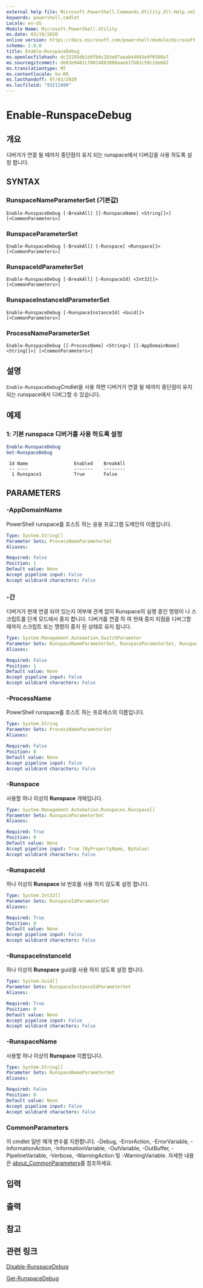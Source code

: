 ```yaml
---
external help file: Microsoft.PowerShell.Commands.Utility.dll-Help.xml
keywords: powershell,cmdlet
Locale: en-US
Module Name: Microsoft.PowerShell.Utility
ms.date: 03/19/2020
online version: https://docs.microsoft.com/powershell/module/microsoft.powershell.utility/enable-runspacedebug?view=powershell-7&WT.mc_id=ps-gethelp
schema: 2.0.0
title: Enable-RunspaceDebug
ms.openlocfilehash: dc33195db1ddfb0c2b3e87aaab44845e9f6580a7
ms.sourcegitcommit: de63e9481cf8024883060aae61fb02c59c2de662
ms.translationtype: MT
ms.contentlocale: ko-KR
ms.lasthandoff: 07/03/2020
ms.locfileid: "93211490"
---
```

# Enable-RunspaceDebug

## 개요
디버거가 연결 될 때까지 중단점이 유지 되는 runspace에서 디버깅을 사용 하도록 설정 합니다.

## SYNTAX

### RunspaceNameParameterSet (기본값)

```
Enable-RunspaceDebug [-BreakAll] [[-RunspaceName] <String[]>] [<CommonParameters>]
```

### RunspaceParameterSet

```
Enable-RunspaceDebug [-BreakAll] [-Runspace] <Runspace[]> [<CommonParameters>]
```

### RunspaceIdParameterSet

```
Enable-RunspaceDebug [-BreakAll] [-RunspaceId] <Int32[]> [<CommonParameters>]
```

### RunspaceInstanceIdParameterSet

```
Enable-RunspaceDebug [-RunspaceInstanceId] <Guid[]> [<CommonParameters>]
```

### ProcessNameParameterSet

```
Enable-RunspaceDebug [[-ProcessName] <String>] [[-AppDomainName] <String[]>] [<CommonParameters>]
```

## 설명

`Enable-RunspaceDebug`Cmdlet을 사용 하면 디버거가 연결 될 때까지 중단점이 유지 되는 runspace에서 디버그할 수 있습니다.

## 예제

### 1: 기본 runspace 디버거를 사용 하도록 설정

```powershell
Enable-RunspaceDebug
Get-RunspaceDebug
```

```Output
 Id Name                 Enabled    BreakAll
 -- ----                 -------    --------
  1 Runspace1            True       False
```

## PARAMETERS

### -AppDomainName

PowerShell runspace를 호스트 하는 응용 프로그램 도메인의 이름입니다.

```yaml
Type: System.String[]
Parameter Sets: ProcessNameParameterSet
Aliases:

Required: False
Position: 1
Default value: None
Accept pipeline input: False
Accept wildcard characters: False
```

### -간

디버거가 현재 연결 되어 있는지 여부에 관계 없이 Runspace의 실행 중인 명령이 나 스크립트를 단계 모드에서 중지 합니다. 디버거를 연결 하 여 현재 중지 지점을 디버그할 때까지 스크립트 또는 명령이 중지 된 상태로 유지 됩니다.

```yaml
Type: System.Management.Automation.SwitchParameter
Parameter Sets: RunspaceNameParameterSet, RunspaceParameterSet, RunspaceIdParameterSet
Aliases:

Required: False
Position: 1
Default value: None
Accept pipeline input: False
Accept wildcard characters: False
```

### -ProcessName

PowerShell runspace를 호스트 하는 프로세스의 이름입니다.

```yaml
Type: System.String
Parameter Sets: ProcessNameParameterSet
Aliases:

Required: False
Position: 0
Default value: None
Accept pipeline input: False
Accept wildcard characters: False
```

### -Runspace

사용할 하나 이상의 **Runspace** 개체입니다.

```yaml
Type: System.Management.Automation.Runspaces.Runspace[]
Parameter Sets: RunspaceParameterSet
Aliases:

Required: True
Position: 0
Default value: None
Accept pipeline input: True (ByPropertyName, ByValue)
Accept wildcard characters: False
```

### -RunspaceId

하나 이상의 **Runspace** Id 번호를 사용 하지 않도록 설정 합니다.

```yaml
Type: System.Int32[]
Parameter Sets: RunspaceIdParameterSet
Aliases:

Required: True
Position: 0
Default value: None
Accept pipeline input: False
Accept wildcard characters: False
```

### -RunspaceInstanceId

하나 이상의 **Runspace** guid를 사용 하지 않도록 설정 합니다.

```yaml
Type: System.Guid[]
Parameter Sets: RunspaceInstanceIdParameterSet
Aliases:

Required: True
Position: 0
Default value: None
Accept pipeline input: False
Accept wildcard characters: False
```

### -RunspaceName

사용할 하나 이상의 **Runspace** 이름입니다.

```yaml
Type: System.String[]
Parameter Sets: RunspaceNameParameterSet
Aliases:

Required: False
Position: 0
Default value: None
Accept pipeline input: False
Accept wildcard characters: False
```

### CommonParameters

이 cmdlet 일반 매개 변수를 지원합니다. -Debug, -ErrorAction, -ErrorVariable, -InformationAction, -InformationVariable, -OutVariable, -OutBuffer, -PipelineVariable, -Verbose, -WarningAction 및 -WarningVariable. 자세한 내용은 [about_CommonParameters](https://go.microsoft.com/fwlink/?LinkID=113216)를 참조하세요.

## 입력

## 출력

## 참고

## 관련 링크

[Disable-RunspaceDebug](Disable-RunspaceDebug.md)

[Get-RunspaceDebug](Get-RunspaceDebug.md)
